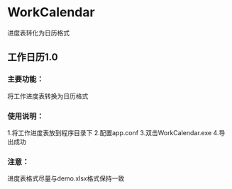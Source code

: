 # WorkCalendar
进度表转化为日历格式

## 工作日历1.0

### 主要功能：
将工作进度表转换为日历格式

### 使用说明：
1.将工作进度表放到程序目录下
2.配置app.conf
3.双击WorkCalendar.exe
4.导出成功

### 注意：
进度表格式尽量与demo.xlsx格式保持一致
